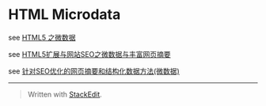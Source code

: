 
HTML Microdata
===================

see [HTML5 之微数据][1]

see [HTML5扩展与网站SEO之微数据与丰富网页摘要][2]

see [针对SEO优化的网页摘要和结构化数据方法(微数据)][3]

----------

  [1]: http://kayosite.com/html5-microdata.html
  [2]: http://www.luoxiao123.cn/1353-2.html
  [3]: http://blog.csdn.net/websites/article/details/18727187





> Written with [StackEdit](https://stackedit.io/).